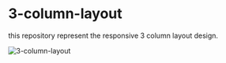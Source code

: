 # 3-column-layout
this repository represent the responsive 3 column layout design.


![3-column-layout](https://user-images.githubusercontent.com/69725593/131329397-87b9509b-56fb-4254-bf74-e256521bb012.png)
